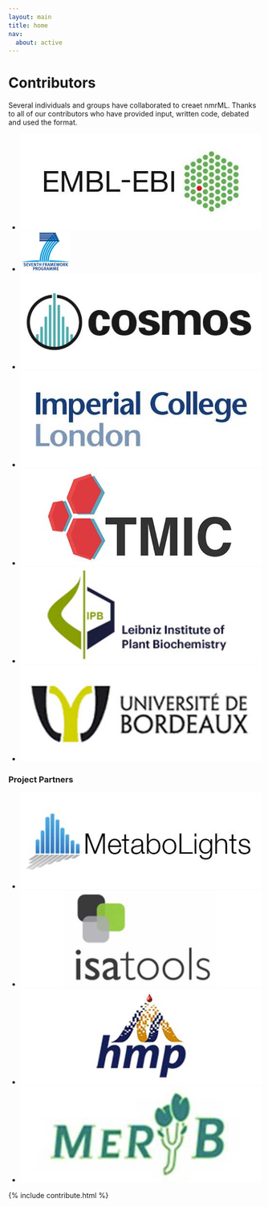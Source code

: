 ```yaml
---
layout: main
title: home
nav:
  about: active
---
```


# Contributors

Several individuals and groups have collaborated to creaet nmrML. Thanks to all of our contributors who have provided input, written code, debated and used the format.

<ul class="contributor-list">

  <li><a href="https://www.ebi.ac.uk/" title="The European Bioinformatics Institute" target="_blank">
    <img src="/images/other-logos/embl-ebi.jpg" />
  </a></li>

  <li><a href="http://ec.europa.eu/research/fp7/" title="Funding by EU FP7" target="_blank">
    <img src="/images/other-logos/fp7.png" />
  </a></li>

  <li><a href="http://www.cosmos-fp7.eu/" title="COSMOS - COordination of Standards in MetabOlomicS" target="_blank">
    <img src="/images/other-logos/cosmos.jpg" />
  </a></li>

  <li><a href="http://www3.imperial.ac.uk/" title="Imperial College
London" target="_blank">
    <img src="/images/other-logos/imperial.jpg" />
  </a></li>

  <li><a href="http://www.metabolomicscentre.ca/" title="The Metabolomics Innovation Centre (TMIC)" target="_blank">
    <img src="/images/other-logos/tmic.jpg" />
  </a></li>

  <li><a href="http://www.ipb-halle.de/en/" title="Leibniz Institute of Plant Biochemistry" target="_blank">
    <img src="/images/other-logos/ipb.jpg" />
  </a></li>


  <li><a href="http://www.u-bordeaux.fr/" title="L’université de Bordeaux" target="_blank">
    <img src="/images/other-logos/bordeaux.jpg" />
  </a></li>

</ul>

### Project Partners

<ul class="contributor-list">

  <li><a href="http://www.ebi.ac.uk/metabolights/" title="MetaboLights" target="_blank">
    <img src="/images/other-logos/metabolights.jpg" />
  </a></li>

  <li><a href="http://www.isa-tools.org/" title="ISA Tools" target="_blank">
    <img src="/images/other-logos/isa.jpg" />
  </a></li>

  <li><a href="http://www.hmdb.ca/" title="The Human Metabolome Project" target="_blank">
    <img src="/images/other-logos/hmdb.jpg" />
  </a></li>

  <li><a href="http://services.cbib.u-bordeaux2.fr/MERYB/" title="Metabolomic Repository Bordeaux" target="_blank">
    <img src="/images/other-logos/meryb.jpg" />
  </a></li>

</ul>

<!--# Industry partners-->


{% include contribute.html %}

